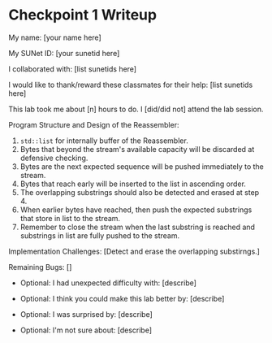 Checkpoint 1 Writeup
====================

My name: [your name here]

My SUNet ID: [your sunetid here]

I collaborated with: [list sunetids here]

I would like to thank/reward these classmates for their help: [list sunetids here]

This lab took me about [n] hours to do. I [did/did not] attend the lab session.

Program Structure and Design of the Reassembler:

1. `std::list` for internally buffer of the Reassembler.
2. Bytes that beyond the stream's available capacity will be discarded at defensive checking.
3. Bytes are the next expected sequence will be pushed immediately to the stream.
4. Bytes that reach early will be inserted to the list in ascending order.
5. The overlapping substrings should also be detected and erased at step 4.
6. When earlier bytes have reached, then push the expected substrings that store in list to the stream.
7. Remember to close the stream when the last substring is reached and substrings in list are fully pushed to the stream.

Implementation Challenges:
[Detect and erase the overlapping substirngs.]

Remaining Bugs:
[]

- Optional: I had unexpected difficulty with: [describe]

- Optional: I think you could make this lab better by: [describe]

- Optional: I was surprised by: [describe]

- Optional: I'm not sure about: [describe]
